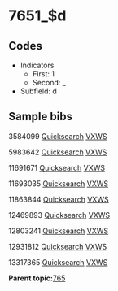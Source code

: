# 7651\_$d

## Codes

-   Indicators
    -   First: 1
    -   Second: \_
-   Subfield: d

## Sample bibs

3584099 [Quicksearch](https://search.library.yale.edu/catalog/3584099) [VXWS](http://prodorbis.library.yale.edu:7014/vxws/GetHoldingsService?bibId=3584099)

5983642 [Quicksearch](https://search.library.yale.edu/catalog/5983642) [VXWS](http://prodorbis.library.yale.edu:7014/vxws/GetHoldingsService?bibId=5983642)

11691671 [Quicksearch](https://search.library.yale.edu/catalog/11691671) [VXWS](http://prodorbis.library.yale.edu:7014/vxws/GetHoldingsService?bibId=11691671)

11693035 [Quicksearch](https://search.library.yale.edu/catalog/11693035) [VXWS](http://prodorbis.library.yale.edu:7014/vxws/GetHoldingsService?bibId=11693035)

11863844 [Quicksearch](https://search.library.yale.edu/catalog/11863844) [VXWS](http://prodorbis.library.yale.edu:7014/vxws/GetHoldingsService?bibId=11863844)

12469893 [Quicksearch](https://search.library.yale.edu/catalog/12469893) [VXWS](http://prodorbis.library.yale.edu:7014/vxws/GetHoldingsService?bibId=12469893)

12803241 [Quicksearch](https://search.library.yale.edu/catalog/12803241) [VXWS](http://prodorbis.library.yale.edu:7014/vxws/GetHoldingsService?bibId=12803241)

12931812 [Quicksearch](https://search.library.yale.edu/catalog/12931812) [VXWS](http://prodorbis.library.yale.edu:7014/vxws/GetHoldingsService?bibId=12931812)

13317365 [Quicksearch](https://search.library.yale.edu/catalog/13317365) [VXWS](http://prodorbis.library.yale.edu:7014/vxws/GetHoldingsService?bibId=13317365)

**Parent topic:**[765](../../tags/765/765.md)

